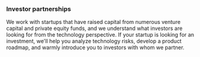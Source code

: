 ### Investor partnerships

We work with startups that have raised capital from numerous venture capital
and private equity funds, and we understand what investors are looking for from
the technology perspective. If your startup is looking for an investment, we'll
help you analyze technology risks, develop a product roadmap, and warmly introduce
you to investors with whom we partner.
